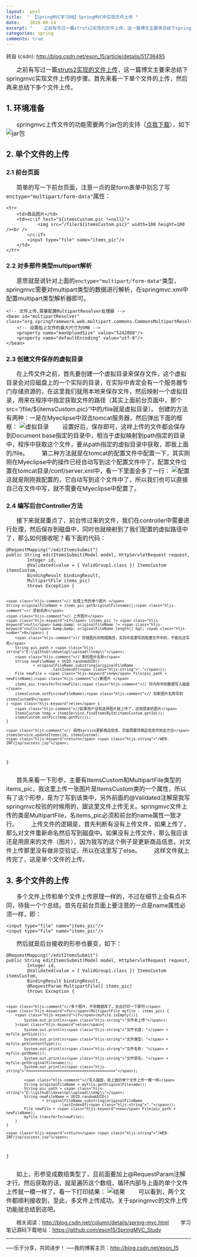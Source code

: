 ```yaml
---
layout:  post
title:  " 【SpringMVC学习08】SpringMVC中实现文件上传 "
date:    2016-06-24
excerpt: " 　　之前有写过一篇struts2实现的文件上传，这一篇博文主要来总结下springmvc实现文件上传的步骤。首先来看一下单个文件的上传，然后再来总结下多个文件上传。1.环境准备　　springmvc上传文件的功能需要两个jar包的支持（点我下载），如下2.单个文件的上传2.1前台页面　　简单的写一下前台页面，注意一点的是form表单中别忘了写enctype=multipart/form-data属性：<tr><td>商品图片</td><td><c:iftest=${itemsCustom.pic!=null}><imgsrc=/file/${itemsCustom.pic}width=100height=100/><br/></c:if><inputtype=filename=items_pic/></td></tr>2.2对多部件类型multipart解析　　意思就是说针对上面的enctype=multipart/form-data类型，springmvc需要对multipart类型的数据进行解析，在springmvc.xml中配置multipart类型解析器即可。<!--文件上传,需要配置MultipartResolver处理器--><beanid=multipartResolverclass=org.springframework.web.multipart.commons.CommonsMultipartResolver><!--设置船上文件的最大尺寸为5MB--><propertyname=maxUploadSizevalue=5242880/><propertyname=defaultEncodingvalue=utf-8/></bean>2.3创建文件保存的虚拟目录　　在上传文件之前，首先要创建一个虚拟目录来保存文件，这个虚拟目录会对应磁盘上的一个实际的目录，在实际中肯定会有一个服务器专门存储资源的，在这里我们就用本地来保存文件，然后映射一个虚拟目录，用来在程序中指定获取文件的路径（其实上面前台页面中，那个src=”/file/${itemsCustom.pic}”中的/file就是虚拟目录）。创建的方法有两种：一是在Myeclipse中双击tomcat服务器，然后弹出下面的框框：　　设置好后，保存即可，这样上传的文件都会保存到Documentbase指定的目录中，相当于虚拟映射到path指定的目录中，程序中获取这个文件，要从path指定的虚拟目录中获取，即我上面的/file。　　第二种方法就是在tomcat的配置文件中配置一下，其实刚刚在Myeclipse中的操作已经自动写到这个配置文件中了，配置文件位置在tomcat目录/conf/server.xml中，看一下里面会多了一行：　　这就是刚刚我配置的，它自动写到这个文件中了，所以我们也可以直接自己在文件中写，就不需要在Myeclipse中配置了。2.4编写后台Controller方法　　接下来就是重点了，前台传过来的文件，我们在controller中需要进行处理，然后保存到磁盘中，同时也就映射到了我们配置的虚拟路径中了，那么如何接收呢？看下面的代码：@RequestMapping(/editItemsSubmit)publicStringeditItemsSubmit(Modelmodel,HttpServletRequestrequest,Integerid,@Validated(value={Val... "
categories: spring 
comments: true
---
```

转自 (csdn): http://blog.csdn.net/eson_15/article/details/51736495
<div class="markdown_views">
 <p>　　<font size="3">之前有写过一篇<a href="http://blog.csdn.net/eson_15/article/details/51366384">struts2实现的文件上传</a>，这一篇博文主要来总结下springmvc实现文件上传的步骤。首先来看一下单个文件的上传，然后再来总结下多个文件上传。</font></p> 
 <h2 id="1-环境准备"><strong>1. 环境准备</strong></h2> 
 <p>　　<font size="3">springmvc上传文件的功能需要两个jar包的支持（<a href="http://download.csdn.net/detail/eson_15/9556808">点我下载</a>），如下  <img src="http://img.blog.csdn.net/20160622193340143" alt="jar包" title=""></font></p> 
 <h2 id="2-单个文件的上传"><strong>2. 单个文件的上传</strong></h2> 
 <h3 id="21-前台页面"><strong><font size="４">2.1 前台页面</font></strong></h3> 
 <p>　　<font size="3">简单的写一下前台页面，注意一点的是form表单中别忘了写<code>enctype="multipart/form-data"</code>属性：</font></p> 
 <pre class="prettyprint"><code class="language-jsp hljs xml"><span class="hljs-tag">&lt;<span class="hljs-title">tr</span>&gt;</span>
    <span class="hljs-tag">&lt;<span class="hljs-title">td</span>&gt;</span>商品图片<span class="hljs-tag">&lt;/<span class="hljs-title">td</span>&gt;</span>
    <span class="hljs-tag">&lt;<span class="hljs-title">td</span>&gt;</span><span class="hljs-tag">&lt;<span class="hljs-title">c:if</span> <span class="hljs-attribute">test</span>=<span class="hljs-value">"${itemsCustom.pic !=null}"</span>&gt;</span>
            <span class="hljs-tag">&lt;<span class="hljs-title">img</span> <span class="hljs-attribute">src</span>=<span class="hljs-value">"/file/${itemsCustom.pic}"</span> <span class="hljs-attribute">width</span>=<span class="hljs-value">100</span> <span class="hljs-attribute">height</span>=<span class="hljs-value">100</span> /&gt;</span><span class="hljs-tag">&lt;<span class="hljs-title">br</span> /&gt;</span>
        <span class="hljs-tag">&lt;/<span class="hljs-title">c:if</span>&gt;</span> 
        <span class="hljs-tag">&lt;<span class="hljs-title">input</span> <span class="hljs-attribute">type</span>=<span class="hljs-value">"file"</span> <span class="hljs-attribute">name</span>=<span class="hljs-value">"items_pic"</span>/&gt;</span>
    <span class="hljs-tag">&lt;/<span class="hljs-title">td</span>&gt;</span>
<span class="hljs-tag">&lt;/<span class="hljs-title">tr</span>&gt;</span></code></pre> 
 <h3 id="22-对多部件类型multipart解析"><strong><font size="４">2.2 对多部件类型multipart解析</font></strong></h3> 
 <p>　　<font size="3">意思就是说针对上面的<code>enctype="multipart/form-data"</code>类型，springmvc需要对multipart类型的数据进行解析，在springmvc.xml中配置multipart类型解析器即可。</font></p> 
 <pre class="prettyprint"><code class="language-xml hljs "><span class="hljs-comment">&lt;!-- 文件上传,需要配置MultipartResolver处理器 --&gt;</span>
<span class="hljs-tag">&lt;<span class="hljs-title">bean</span> <span class="hljs-attribute">id</span>=<span class="hljs-value">"multipartResolver"</span> <span class="hljs-attribute">class</span>=<span class="hljs-value">"org.springframework.web.multipart.commons.CommonsMultipartResolver"</span>&gt;</span>
    <span class="hljs-comment">&lt;!-- 设置船上文件的最大尺寸为5MB --&gt;</span>
    <span class="hljs-tag">&lt;<span class="hljs-title">property</span> <span class="hljs-attribute">name</span>=<span class="hljs-value">"maxUploadSize"</span> <span class="hljs-attribute">value</span>=<span class="hljs-value">"5242880"</span>/&gt;</span>
    <span class="hljs-tag">&lt;<span class="hljs-title">property</span> <span class="hljs-attribute">name</span>=<span class="hljs-value">"defaultEncoding"</span> <span class="hljs-attribute">value</span>=<span class="hljs-value">"utf-8"</span>/&gt;</span>   
<span class="hljs-tag">&lt;/<span class="hljs-title">bean</span>&gt;</span></code></pre> 
 <h3 id="23-创建文件保存的虚拟目录"><strong><font size="４">2.3 创建文件保存的虚拟目录</font></strong></h3> 
 <p>　　<font size="3">在上传文件之前，首先要创建一个虚拟目录来保存文件，这个虚拟目录会对应磁盘上的一个实际的目录，在实际中肯定会有一个服务器专门存储资源的，在这里我们就用本地来保存文件，然后映射一个虚拟目录，用来在程序中指定获取文件的路径（其实上面前台页面中，那个src=”/file/${itemsCustom.pic}”中的/file就是虚拟目录）。  创建的方法有两种：一是在Myeclipse中双击tomcat服务器，然后弹出下面的框框：  <img src="http://img.blog.csdn.net/20160622195149791" alt="虚拟目录" title="">  　　<font size="3">设置好后，保存即可，这样上传的文件都会保存到Document base指定的目录中，相当于虚拟映射到path指定的目录中，程序中获取这个文件，要从path指定的虚拟目录中获取，即我上面的/file。  　　<font size="3">第二种方法就是在tomcat的配置文件中配置一下，其实刚刚在Myeclipse中的操作已经自动写到这个配置文件中了，配置文件位置在tomcat目录/conf/server.xml中，看一下里面会多了一行：  <img src="http://img.blog.csdn.net/20160622195623107" alt="配置" title="">  　　<font size="3">这就是刚刚我配置的，它自动写到这个文件中了，所以我们也可以直接自己在文件中写，就不需要在Myeclipse中配置了。</font></font></font></font></p> 
 <h3 id="24-编写后台controller方法"><strong><font size="４">2.4 编写后台Controller方法</font></strong></h3> 
 <p>　　<font size="3">接下来就是重点了，前台传过来的文件，我们在controller中需要进行处理，然后保存到磁盘中，同时也就映射到了我们配置的虚拟路径中了，那么如何接收呢？看下面的代码：</font></p> 
 <pre class="prettyprint"><code class="language-java hljs "><span class="hljs-annotation">@RequestMapping</span>(<span class="hljs-string">"/editItemsSubmit"</span>)
<span class="hljs-keyword">public</span> String <span class="hljs-title">editItemsSubmit</span>(Model model, HttpServletRequest request,
        Integer id,
        @<span class="hljs-title">Validated</span>(value = { ValidGroup1.class }) ItemsCustom itemsCustom,
        BindingResult bindingResult, 
        MultipartFile items_pic)
        <span class="hljs-keyword">throws</span> Exception {

    <span class="hljs-comment">// 处理上传的单个图片 </span>
    String originalFileName = items_pic.getOriginalFilename();<span class="hljs-comment">// 原始名称</span>
    <span class="hljs-comment">// 上传图片</span>
    <span class="hljs-keyword">if</span> (items_pic != <span class="hljs-keyword">null</span> &amp;&amp; originalFileName != <span class="hljs-keyword">null</span> &amp;&amp; originalFileName.length() &gt; <span class="hljs-number">0</span>) {
        <span class="hljs-comment">// 存储图片的物理路径，实际中是要写到配置文件中的，不能在这写死</span>
        String pic_path = <span class="hljs-string">"E:\\github\\develop\\upload\\temp\\"</span>;
        <span class="hljs-comment">// 新的图片名称</span>
        String newFileName = UUID.randomUUID()
                + originalFileName.substring(originalFileName
                        .lastIndexOf(<span class="hljs-string">"."</span>));     
        File newFile = <span class="hljs-keyword">new</span> File(pic_path + newFileName);<span class="hljs-comment">//新图片 </span>
        items_pic.transferTo(newFile);<span class="hljs-comment">// 将内存中的数据写入磁盘</span>
        itemsCustom.setPic(newFileName);<span class="hljs-comment">// 将新图片名称写到itemsCustom中</span>
    } <span class="hljs-keyword">else</span> {
        <span class="hljs-comment">//如果用户没有选择图片就上传了，还用原来的图片</span>
        ItemsCustom temp = itemsService.findItemsById(itemsCustom.getId());
        itemsCustom.setPic(temp.getPic());
    }

    <span class="hljs-comment">// 调用service更新商品信息，页面需要将商品信息传到此方法</span>
    itemsService.updateItems(id, itemsCustom);
    <span class="hljs-keyword">return</span> <span class="hljs-string">"/WEB-INF/jsp/success.jsp"</span>;
}</code></pre> 
 <p>　　<font size="3">首先来看一下形参，主要有ItemsCustom和MultipartFile类型的items_pic，我这里上传一张图片是ItemsCustom类的一个属性，所以有了这个形参，是为了写到该类中，另外前面的@Validated注解是我写springmvc校验的时候用的，跟这里文件上传无关。springmvc文件上传的类是MultipartFile，名items_pic必须和前台的name属性一致才行。  　　<font size="3">上传文件的逻辑是，首先判断有没有上传文件，如果上传了，那么对文件重新命名然后写到磁盘中。如果没有上传文件，那么我应该还是用原来的文件（图片），因为我写的这个例子是更新商品信息，对文件上传那里没有做非空验证，所以在这里写了else。  　　<font size="3">这样文件就上传完了，这是单个文件的上传。</font></font></font></p> 
 <h2 id="3-多个文件的上传"><strong>3. 多个文件的上传</strong></h2> 
 <p>　　<font size="3">多个文件上传和单个文件上传原理一样的，不过在细节上会有点不同，待我一个个总结。首先在前台页面上要注意的一点是name属性必须一样，即：</font></p> 
 <pre class="prettyprint"><code class="language-jsp hljs rust">&lt;input <span class="hljs-keyword">type</span>=<span class="hljs-string">"file"</span> name=<span class="hljs-string">"items_pic"</span>/&gt;
&lt;input <span class="hljs-keyword">type</span>=<span class="hljs-string">"file"</span> name=<span class="hljs-string">"items_pic"</span>/&gt;</code></pre> 
 <p>　　<font size="3">然后就是后台接收的形参也要变，如下：</font></p> 
 <pre class="prettyprint"><code class="language-java hljs "><span class="hljs-annotation">@RequestMapping</span>(<span class="hljs-string">"/editItemsSubmit"</span>)
<span class="hljs-keyword">public</span> String <span class="hljs-title">editItemsSubmit</span>(Model model, HttpServletRequest request,
        Integer id,
        @<span class="hljs-title">Validated</span>(value = { ValidGroup1.class }) ItemsCustom itemsCustom,
        BindingResult bindingResult, 
        <span class="hljs-annotation">@RequestParam</span> MultipartFile[] items_pic)
        <span class="hljs-keyword">throws</span> Exception {  

    <span class="hljs-comment">//多个图片，不存数据库了，在此打印一下即可</span>
    <span class="hljs-keyword">for</span>(MultipartFile myfile : items_pic) {
        <span class="hljs-keyword">if</span>(myfile.isEmpty()){  
            System.out.println(<span class="hljs-string">"文件未上传"</span>);  
        }<span class="hljs-keyword">else</span>{  
            System.out.println(<span class="hljs-string">"文件长度: "</span> + myfile.getSize());  
            System.out.println(<span class="hljs-string">"文件类型: "</span> + myfile.getContentType());  
            System.out.println(<span class="hljs-string">"文件名称: "</span> + myfile.getName());  
            System.out.println(<span class="hljs-string">"文件原名: "</span> + myfile.getOriginalFilename());  
            System.out.println(<span class="hljs-string">"========================================"</span>);  

            <span class="hljs-comment">//写入磁盘，和上面的单个文件上传一模一样</span>
            String originalFileName = myfile.getOriginalFilename();
            String pic_path = <span class="hljs-string">"E:\\github\\develop\\upload\\temp\\"</span>;
            String newFileName = UUID.randomUUID()
                    + originalFileName.substring(originalFileName
                            .lastIndexOf(<span class="hljs-string">"."</span>));
            File newFile = <span class="hljs-keyword">new</span> File(pic_path + newFileName);
            myfile.transferTo(newFile);
        }  
    }   

    <span class="hljs-keyword">return</span> <span class="hljs-string">"/WEB-INF/jsp/success.jsp"</span>;
}</code></pre> 
 <p>　　<font size="3">如上，形参变成数组类型了，且前面要加上@RequestParam注解才行。然后获取的话，就是遍历这个数组，循环内部与上面的单个文件上传就一模一样了。看一下打印结果：  <img src="http://img.blog.csdn.net/20160622202159398" alt="结果" title="">  　　<font size="3">可以看到，两个文件都顺利接收到，至此，多文件上传成功。关于springmvc的文件上传功能就总结到这吧。  　　</font></font></p> 
 <p>　　相关阅读：<a href="http://blog.csdn.net/column/details/spring-mvc.html">http://blog.csdn.net/column/details/spring-mvc.html</a>  　　学习笔记源码下载地址：<a href="https://github.com/eson15/SpringMVC_Study">https://github.com/eson15/SpringMVC_Study</a></p> 
 <hr> 
 <p>—–乐于分享，共同进步！  —–我的博客主页：<a href="http://blog.csdn.net/eson_15">http://blog.csdn.net/eson_15</a></p>
</div>